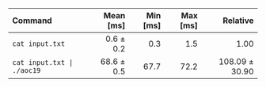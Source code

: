 | Command | Mean [ms] | Min [ms] | Max [ms] | Relative |
|:---|---:|---:|---:|---:|
| `cat input.txt` | 0.6 ± 0.2 | 0.3 | 1.5 | 1.00 |
| `cat input.txt \| ./aoc19` | 68.6 ± 0.5 | 67.7 | 72.2 | 108.09 ± 30.90 |
